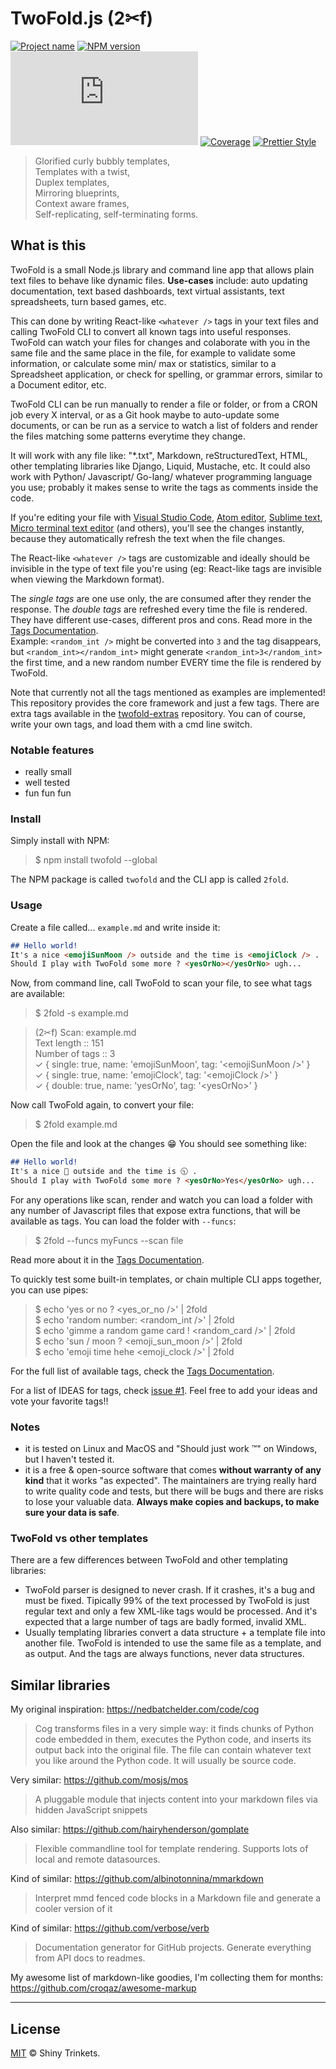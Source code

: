 # TwoFold.js (2✂︎f)

[![Project name][project-img]][project-url]
[![NPM version][npm-img]][npm-url]
[![Build status][build-img]][build-url]
[![Coverage][coverage-img]][coverage-url]
[![Prettier Style][style-img]][style-url]

> Glorified curly bubbly templates,<br />
> Templates with a twist,<br />
> Duplex templates,<br />
> Mirroring blueprints,<br />
> Context aware frames,<br />
> Self-replicating, self-terminating forms.

## What is this

TwoFold is a small Node.js library and command line app that allows plain text files to behave like dynamic files.
**Use-cases** include: auto updating documentation, text based dashboards, text virtual assistants, text spreadsheets, turn based games, etc.

This can done by writing React-like `<whatever />` tags in your text files and calling TwoFold CLI to convert all known tags into useful responses. TwoFold can watch your files for changes and colaborate with you in the same file and the same place in the file, for example to validate some information, or calculate some min/ max or statistics, similar to a Spreadsheet application, or check for spelling, or grammar errors, similar to a Document editor, etc.

TwoFold CLI can be run manually to render a file or folder, or from a CRON job every X interval, or as a Git hook maybe to auto-update some documents, or can be run as a service to watch a list of folders and render the files matching some patterns everytime they change.

It will work with any file like: "*.txt", Markdown, reStructuredText, HTML, other templating libraries like Django, Liquid, Mustache, etc.
It could also work with Python/ Javascript/ Go-lang/ whatever programming language you use; probably it makes sense to write the tags as comments inside the code.

If you're editing your file with [Visual Studio Code](https://github.com/microsoft/vscode), [Atom editor](https://github.com/atom/atom), [Sublime text](https://sublimetext.com), [Micro terminal text editor](https://github.com/zyedidia/micro) (and others), you'll see the changes instantly, because they automatically refresh the text when the file changes.

The React-like `<whatever />` tags are customizable and ideally should be invisible in the type of text file you're using (eg: React-like tags are invisible when viewing the Markdown format).

The *single tags* are one use only, the are consumed after they render the response.
The *double tags* are refreshed every time the file is rendered.<br/>
They have different use-cases, different pros and cons. Read more in the [Tags Documentation](/docs/doc-tags.md).<br/>
Example: `<random_int />` might be converted into `3` and the tag disappears, but `<random_int></random_int>` might generate `<random_int>3</random_int>` the first time, and a new random number EVERY time the file is rendered by TwoFold.

Note that currently not all the tags mentioned as examples are implemented!<br/>
This repository provides the core framework and just a few tags. There are extra tags available in the [twofold-extras](https://github.com/ShinyTrinkets/twofold-extras) repository. You can of course, write your own tags, and load them with a cmd line switch.



### Notable features

* really small
* well tested
* fun fun fun


### Install

Simply install with NPM:

> $ npm install twofold --global

The NPM package is called `twofold` and the CLI app is called `2fold`.


### Usage

Create a file called... `example.md` and write inside it:

```md
## Hello world!
It's a nice <emojiSunMoon /> outside and the time is <emojiClock /> .
Should I play with TwoFold some more ? <yesOrNo></yesOrNo> ugh...
```

Now, from command line, call TwoFold to scan your file, to see what tags are available:

> $ 2fold -s example.md

> (2✂︎f) Scan: example.md<br/>
> Text length :: 151<br/>
> Number of tags :: 3<br/>
> ✓ { single: true, name: 'emojiSunMoon', tag: '&lt;emojiSunMoon />' }<br/>
> ✓ { single: true, name: 'emojiClock', tag: '&lt;emojiClock />' }<br/>
> ✓ { double: true, name: 'yesOrNo', tag: '&lt;yesOrNo></yesOrNo>' }

Now call TwoFold again, to convert your file:

> $ 2fold example.md

Open the file and look at the changes :grin: You should see something like:

```md
## Hello world!
It's a nice 🌙 outside and the time is 🕥 .
Should I play with TwoFold some more ? <yesOrNo>Yes</yesOrNo> ugh...
```

For any operations like scan, render and watch you can load a folder with any number
of Javascript files that expose extra functions, that will be available as tags.
You can load the folder with `--funcs`:

> $ 2fold --funcs myFuncs --scan file

Read more about it in the [Tags Documentation](/docs/doc-tags.md).

To quickly test some built-in templates, or chain multiple CLI apps together, you can use pipes:

> $ echo 'yes or no ? &lt;yes_or_no />' | 2fold<br/>
> $ echo 'random number: &lt;random_int />' | 2fold<br/>
> $ echo 'gimme a random game card ! &lt;random_card />' | 2fold<br/>
> $ echo 'sun / moon ? &lt;emoji_sun_moon />' | 2fold<br/>
> $ echo 'emoji time hehe &lt;emoji_clock />' | 2fold

For the full list of available tags, check the [Tags Documentation](/docs/doc-tags.md).

For a list of IDEAS for tags, check [issue #1](https://github.com/ShinyTrinkets/twofold.js/issues/1).
Feel free to add your ideas and vote your favorite tags!!


### Notes

* it is tested on Linux and MacOS and "Should just work ™" on Windows, but I haven't tested it.
* it is a free & open-source software that comes **without warranty of any kind** that it works "as expected". The maintainers are trying really hard to write quality code and tests, but there will be bugs and there are risks to lose your valuable data. **Always make copies and backups, to make sure your data is safe**.


### TwoFold vs other templates

There are a few differences between TwoFold and other templating libraries:

* TwoFold parser is designed to never crash. If it crashes, it's a bug and must be fixed.
  Tipically 99% of the text processed by TwoFold is just regular text and only a few XML-like tags would be processed.
  And it's expected that a large number of tags are badly formed, invalid XML.
* Usually templating libraries convert a data structure + a template file into another file.
  TwoFold is intended to use the same file as a template, and as output.
  And the tags are always functions, never data structures.


## Similar libraries

My original inspiration: https://nedbatchelder.com/code/cog
> Cog transforms files in a very simple way: it finds chunks of Python code embedded in them, executes the Python code, and inserts its output back into the original file. The file can contain whatever text you like around the Python code. It will usually be source code.

Very similar:
https://github.com/mosjs/mos
> A pluggable module that injects content into your markdown files via hidden JavaScript snippets

Also similar:
https://github.com/hairyhenderson/gomplate
> Flexible commandline tool for template rendering. Supports lots of local and remote datasources.

Kind of similar:
https://github.com/albinotonnina/mmarkdown
> Interpret mmd fenced code blocks in a Markdown file and generate a cooler version of it

Kind of similar:
https://github.com/verbose/verb
> Documentation generator for GitHub projects. Generate everything from API docs to readmes.

My awesome list of markdown-like goodies, I'm collecting them for months:<br/>
https://github.com/croqaz/awesome-markup

-----

## License

[MIT](LICENSE) © Shiny Trinkets.

[project-img]: https://badgen.net/badge/%E2%AD%90/Trinkets/4B0082
[project-url]: https://github.com/ShinyTrinkets
[npm-img]: https://badgen.net/npm/v/twofold?icon=npm&label
[npm-url]: https://npmjs.com/package/twofold
[build-img]: https://badgen.net/travis/ShinyTrinkets/twofold.js
[build-url]: https://travis-ci.org/ShinyTrinkets/twofold.js
[coverage-img]: https://codecov.io/gh/ShinyTrinkets/twofold.js/branch/master/graph/badge.svg
[coverage-url]: https://codecov.io/gh/ShinyTrinkets/twofold.js
[style-img]: https://badgen.net/badge/Code%20style/prettier/f2a
[style-url]: https://prettier.io
